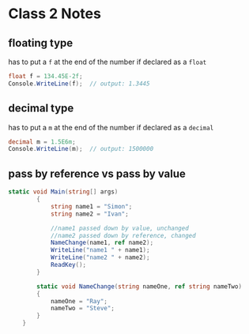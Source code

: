 # Class 2 Notes

## floating type 

has to put a `f` at the end of the number if declared as a `float`

```csharp
float f = 134.45E-2f;
Console.WriteLine(f);  // output: 1.3445
```

## decimal type 

has to put a `m` at the end of the number if declared as a `decimal`

```csharp
decimal m = 1.5E6m;
Console.WriteLine(m);  // output: 1500000
```

## pass by reference vs pass by value 

```csharp
static void Main(string[] args)
        {
            string name1 = "Simon";
            string name2 = "Ivan";

            //name1 passed down by value, unchanged
            //name2 passed down by reference, changed
            NameChange(name1, ref name2);
            WriteLine("name1 " + name1);
            WriteLine("name2 " + name2);
            ReadKey();
        }

        static void NameChange(string nameOne, ref string nameTwo)
        {
            nameOne = "Ray";
            nameTwo = "Steve";
        }
    }
```

